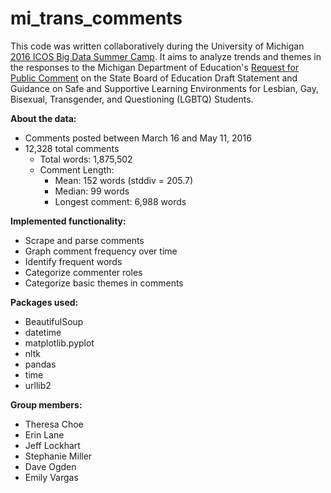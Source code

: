 # mi_trans_comments

This code was written collaboratively during the University of Michigan [2016 ICOS Big Data Summer Camp](https://ibug-um16.github.io/2016-summer-camp/). It aims to analyze trends and themes in the responses to the Michigan Department of Education's [Request for Public Comment](http://everyvoicecountsmi.org/136) on the State Board of Education Draft Statement and Guidance on Safe and Supportive Learning Environments for Lesbian, Gay, Bisexual, Transgender, and Questioning (LGBTQ) Students. 

**About the data:**
- Comments posted between March 16 and May 11, 2016
- 12,328 total comments
    - Total words: 1,875,502
    - Comment Length: 
        - Mean: 152 words (stddiv = 205.7)
        - Median: 99 words
        - Longest comment: 6,988 words

**Implemented functionality:**
- Scrape and parse comments
- Graph comment frequency over time
- Identify frequent words
- Categorize commenter roles
- Categorize basic themes in comments

**Packages used:**
- BeautifulSoup
- datetime
- matplotlib.pyplot
- nltk
- pandas
- time
- urllib2

**Group members:**
- Theresa Choe
- Erin Lane
- Jeff Lockhart
- Stephanie Miller
- Dave Ogden
- Emily Vargas
